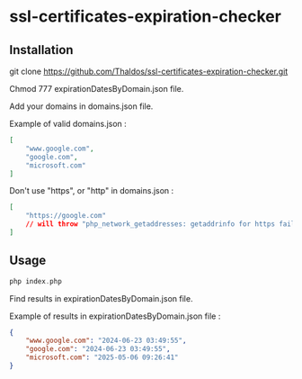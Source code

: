# ssl-certificates-expiration-checker

## Installation 

git clone https://github.com/Thaldos/ssl-certificates-expiration-checker.git

Chmod 777 expirationDatesByDomain.json file.

Add your domains in domains.json file.

Example of valid domains.json : 

```json
[
    "www.google.com",
    "google.com",
    "microsoft.com"
]
```

Don't use "https", or "http" in domains.json :
```json
[
    "https://google.com" 
    // will throw "php_network_getaddresses: getaddrinfo for https failed: Name or service not known"
]
```

## Usage

```PHP
php index.php
```

Find results in expirationDatesByDomain.json file.

Example of results in expirationDatesByDomain.json file :
```json
{
    "www.google.com": "2024-06-23 03:49:55",
    "google.com": "2024-06-23 03:49:55",
    "microsoft.com": "2025-05-06 09:26:41"
}
```